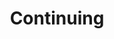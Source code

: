 ---
title: "Continuing"
link1: "/choices/newColorado/christmas"
link2: "/"
link3: "/"
choice1: "You continue your life in Colorado"
choice2: ""
choice3: ""
book: ""
---